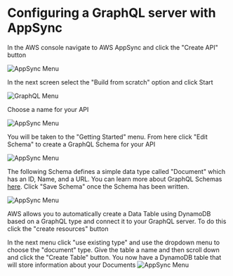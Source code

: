 # Configuring a GraphQL server with AppSync

In the AWS console navigate to AWS AppSync and click the "Create API" button

![AppSync Menu](https://i.ibb.co/DD1pyHM/Screen-Shot-2021-05-27-at-11-09-03-AM.png)

In the next screen select the "Build from scratch" option and click Start

![GraphQL Menu](https://i.ibb.co/wrP3bDv/Screen-Shot-2021-05-27-at-11-10-51-AM.png)

Choose a name for your API

![AppSync Menu](https://i.ibb.co/SN2FJDN/Screen-Shot-2021-05-27-at-11-11-12-AM.png)

You will be taken to the "Getting Started" menu. From here click "Edit Schema" to create a GraphQL Schema for your API

![AppSync Menu](https://i.ibb.co/j45SL9n/Screen-Shot-2021-05-27-at-11-15-57-AM.png)

The following Schema defines a simple data type called "Document" which has an ID, Name, and a URL. You can learn more about GraphQL Schemas [here](https://graphql.org/learn/schema/). Click "Save Schema" once the Schema has been written.

![AppSync Menu](https://i.ibb.co/bRqHRT6/Screen-Shot-2021-05-27-at-11-23-04-AM.png)

AWS allows you to automatically create a Data Table using DynamoDB based on a GraphQL type and connect it to your GraphQL server. To do this click the "create resources" button 


In the next menu click "use existing type" and use the dropdown menu to choose the "document" type. Give the table a name and then scroll down and click the "Create Table" button. You now have a DynamoDB table that will store information about your Documents
![AppSync Menu](https://i.ibb.co/NxpJ6Gf/Screen-Shot-2021-05-27-at-11-25-06-AM.png)
